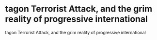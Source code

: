 # tagon Terrorist Attack, and the grim   reality of   progressive international

tagon Terrorist Attack, and the grim   reality of   progressive international